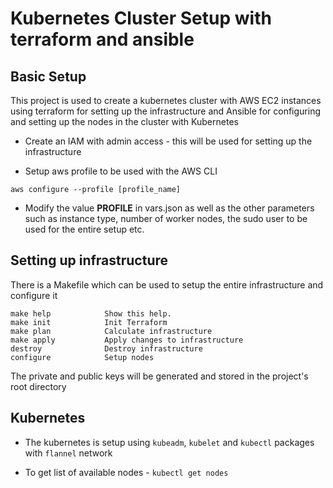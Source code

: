 # Kubernetes Cluster Setup with terraform and ansible

## Basic Setup
This project is used to create a kubernetes cluster with AWS EC2 instances using terraform for setting up the infrastructure and Ansible for configuring and setting up the nodes in the cluster with Kubernetes

- Create an IAM with admin access - this will be used for setting up the infrastructure

- Setup aws profile to be used with the AWS CLI
```
aws configure --profile [profile_name]
```

- Modify the value **PROFILE** in vars.json as well as the other parameters such as instance type, number of worker nodes, the sudo user to be used for the entire setup etc.

## Setting up infrastructure
There is a Makefile which can be used to setup the entire infrastructure and configure it
```
make help            Show this help.
make init            Init Terraform
make plan            Calculate infrastructure
make apply           Apply changes to infrastructure
destroy              Destroy infrastructure
configure            Setup nodes
```
The private and public keys will be generated and stored in the project's root directory

## Kubernetes
- The kubernetes is setup using `kubeadm`, `kubelet` and `kubectl` packages with `flannel` network

- To get list of available nodes - `kubectl get nodes`
